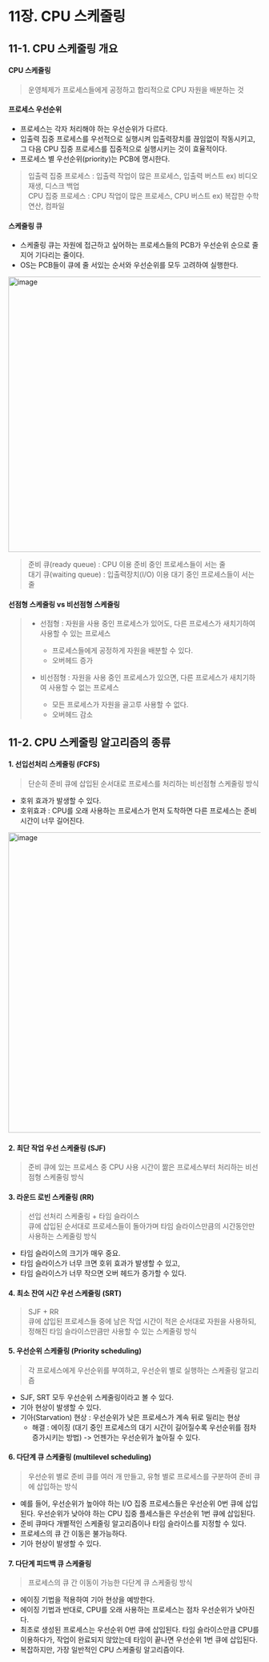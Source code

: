 # 11장. CPU 스케줄링

## 11-1. CPU 스케줄링 개요
#### CPU 스케줄링
> 운영체제가 프로세스들에게 공정하고 합리적으로 CPU 자원을 배분하는 것

#### 프로세스 우선순위
- 프로세스는 각자 처리해야 하는 우선순위가 다르다.
- 입출력 집중 프로세스를 우선적으로 실행시켜 입출력장치를 끊임없이 작동시키고, 그 다음 CPU 집중 프로세스를 집중적으로 실행시키는 것이 효율적이다.
- 프로세스 별 우선순위(priority)는 PCB에 명시한다.

> 입출력 집중 프로세스 : 입출력 작업이 많은 프로세스, 입출력 버스트 ex) 비디오 재생, 디스크 백업<br>
> CPU 집중 프로세스 : CPU 작업이 많은 프로세스, CPU 버스트 ex) 복잡한 수학 연산, 컴파일

#### 스케줄링 큐
- 스케줄링 큐는 자원에 접근하고 싶어하는 프로세스들의 PCB가 우선순위 순으로 줄지어 기다리는 줄이다.
- OS는 PCB들이 큐에 줄 서있는 순서와 우선순위를 모두 고려하여 실행한다.
  
<img width="550" alt="image" src="https://github.com/Minnie5382/devduck-cs-study/assets/97179789/ba241900-e914-43a7-809f-714723f753a7">

> 준비 큐(ready queue) : CPU 이용 준비 중인 프로세스들이 서는 줄<br>
> 대기 큐(waiting queue) : 입출력장치(I/O) 이용 대기 중인 프로세스들이 서는 줄


#### 선점형 스케줄링 vs 비선점형 스케줄링
> - 선점형 : 자원을 사용 중인 프로세스가 있어도, 다른 프로세스가 새치기하여 사용할 수 있는 프로세스
>   - 프로세스들에게 공정하게 자원을 배분할 수 있다.
>   - 오버헤드 증가
>    
> - 비선점형 : 자원을 사용 중인 프로세스가 있으면, 다른 프로세스가 새치기하여 사용할 수 없는 프로세스
>   - 모든 프로세스가 자원을 골고루 사용할 수 없다.
>   - 오버헤드 감소 

## 11-2. CPU 스케줄링 알고리즘의 종류
#### 1. 선입선처리 스케줄링 (FCFS)
> 단순히 준비 큐에 삽입된 순서대로 프로세스를 처리하는 비선점형 스케줄링 방식

- 호위 효과가 발생할 수 있다.
- 호위효과 : CPU를 오래 사용하는 프로세스가 먼저 도착하면 다른 프로세스는 준비 시간이 너무 길어진다. 

<img width="600" alt="image" src="https://github.com/Minnie5382/devduck-cs-study/assets/97179789/23b19a73-4049-4491-9f95-ed0131d5e4f9">


#### 2. 최단 작업 우선 스케줄링 (SJF)
> 준비 큐에 있는 프로세스 중 CPU 사용 시간이 짦은 프로세스부터 처리하는 비선점형 스케줄링 방식 

#### 3. 라운드 로빈 스케줄링 (RR)
> 선입 선처리 스케줄링 + 타임 슬라이스<br>
> 큐에 삽입된 순서대로 프로세스들이 돌아가며 타임 슬라이스만큼의 시간동안만 사용하는 스케줄링 방식

- 타임 슬라이스의 크기가 매우 중요.
- 타임 슬라이스가 너무 크면 호위 효과가 발생할 수 있고,
- 타임 슬라이스가 너무 작으면 오버 헤드가 증가할 수 있다.
  
#### 4. 최소 잔여 시간 우선 스케줄링 (SRT)
> SJF + RR<br>
> 큐에 삽입된 프로세스들 중에 남은 작업 시간이 적은 순서대로 자원을 사용하되, 정해진 타임 슬라이스만큼만 사용할 수 있는 스케줄링 방식
  
#### 5. 우선순위 스케줄링 (Priority scheduling)
> 각 프로세스에게 우선순위를 부여하고, 우선순위 별로 실행하는 스케줄링 알고리즘

- SJF, SRT 모두 우선순위 스케줄링이라고 볼 수 있다.
- 기아 현상이 발생할 수 있다.
 - 기아(Starvation) 현상 : 우선순위가 낮은 프로세스가 계속 뒤로 밀리는 현상
   - 해결 : 에이징 (대기 중인 프로세스의 대기 시간이 길어질수록 우선순위를 점차 증가시키는 방법) -> 언젠가는 우선순위가 높아질 수 있다.

#### 6. 다단계 큐 스케줄링 (multilevel scheduling)
> 우선순위 별로 준비 큐를 여러 개 만들고, 유형 별로 프로세스를 구분하여 준비 큐에 삽입하는 방식

- 예를 들어, 우선순위가 높아야 하는 I/O 집중 프로세스들은 우선순위 0번 큐에 삽입된다. 우선순위가 낮아야 하는 CPU 집중 플세스들은 우선순위 1번 큐에 삽입된다.
- 준비 큐마다 개별적인 스케줄링 알고리즘이나 타임 슬라이스를 지정할 수 있다.
- 프로세스의 큐 간 이동은 불가능하다.
- 기아 현상이 발생할 수 있다.
  
#### 7. 다단계 피드백 큐 스케줄링
> 프로세스의 큐 간 이동이 가능한 다단계 큐 스케줄링 방식

- 에이징 기법을 적용하여 기아 현상을 예방한다.
- 에이징 기법과 반대로, CPU를 오래 사용하는 프로세스는 점차 우선순위가 낮아진다.
- 최초로 생성된 프로세스는 우선순위 0번 큐에 삽입된다. 타임 슬라이스만큼 CPU를 이용하다가, 작업이 완료되지 않았는데 타임이 끝나면 우선순위 1번 큐에 삽입된다.
- 복잡하지만, 가장 일반적인 CPU 스케줄링 알고리즘이다.

